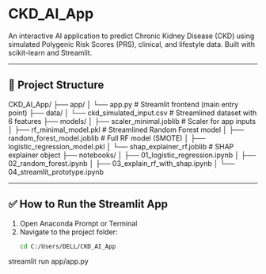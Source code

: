 # CKD_AI_App

An interactive AI application to predict Chronic Kidney Disease (CKD) using simulated Polygenic Risk Scores (PRS), clinical, and lifestyle data. Built with scikit-learn and Streamlit.

---

## 🔧 Project Structure
CKD_AI_App/
├── app/
│ └── app.py # Streamlit frontend (main entry point)
├── data/
│ └── ckd_simulated_input.csv # Streamlined dataset with 6 features
├── models/
│ ├── scaler_minimal.joblib # Scaler for app inputs
│ ├── rf_minimal_model.pkl # Streamlined Random Forest model
│ ├── random_forest_model.joblib # Full RF model (SMOTE)
│ ├── logistic_regression_model.pkl
│ └── shap_explainer_rf.joblib # SHAP explainer object
├── notebooks/
│ ├── 01_logistic_regression.ipynb
│ ├── 02_random_forest.ipynb
│ ├── 03_explain_rf_with_shap.ipynb
│ └── 04_streamlit_prototype.ipynb

---

## ✅ How to Run the Streamlit App

1. Open Anaconda Prompt or Terminal
2. Navigate to the project folder:
   ```bash
   cd C:/Users/DELL/CKD_AI_App

 streamlit run app/app.py